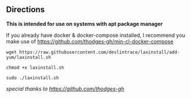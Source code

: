 ## Directions

**This is intended for use on systems with apt package manager**

If you already have docker & docker-compose installed, I recommend you make use of https://github.com/thodges-gh/min-cl-docker-compose

`wget https://raw.githubusercontent.com/devlintrace/laxinstall/add-yum/laxinstall.sh`

`chmod +x laxinstall.sh`

`sudo ./laxinstall.sh`

*special thanks to https://github.com/thodges-gh*
